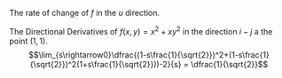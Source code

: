 The rate of change of $f$ in the $u$ direction.


The Directional Derivatives of $f(x,y) = x^2 +xy^2$ in the direction $i-j$ a the point $(1,1)$.
$$\lim_{s\rightarrow0}\dfrac{(1-s\frac{1}{\sqrt{2}})^2+(1-s\frac{1}{\sqrt{2}})^2(1+s\frac{1}{\sqrt{2}}))-2}{s} = \dfrac{1}{\sqrt{2}}$$
